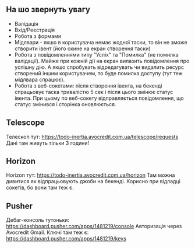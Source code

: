 ## На шо звернуть увагу

- Валідація
- Вхід/Реєстрація
- Робота з формами
- Мідлвари - якшо в користувача немає жодної таски, то він не зможе створити івент (його скине на екран створення таски)
- Робота з повідомленнями типу "Успіх" та "Помилка" (не помилка валідації). Майже при кожній дії на екран вилазить повідомлення про успішну дію. А якшо спробувать відредагувать чи видалить ресурс створений іншим користувачем, то буде помилка доступу (тут теж мідлвара спрацює).
- Робота з веб-сокетами: після створення івента, на бекенді спрацьовує таска тривалістю 5 сек і після цього змінює статус івента. При цьому по веб-сокету відправляється повідомлення, що статус змінився і сторінка оновлюється.

## Telescope
Телескоп тут: https://todo-inertia.avocredit.com.ua/telescope/requests
Дані там живуть тільки 3 години!

## Horizon
Horizon тут: https://todo-inertia.avocredit.com.ua/horizon
Там можна дивитися як відпрацьовують джоби на бекенді. Корисно при відладці сокетів, бо вони там теж є.

## Pusher
Дебаг-консоль тутоньки: https://dashboard.pusher.com/apps/1481219/console
Авторизація через Avocredit Gmail.
Ключі там теж є: https://dashboard.pusher.com/apps/1481219/keys
